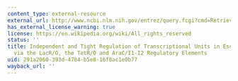 ```yaml
---
content_type: external-resource
external_url: http://www.ncbi.nlm.nih.gov/entrez/query.fcgi?cmd=Retrieve&db=PubMed&dopt=Citation&list_uids=9092630
has_external_license_warning: true
license: https://en.wikipedia.org/wiki/All_rights_reserved
status: ''
title: Independent and Tight Regulation of Transcriptional Units in Escherichia Coli
  via the LacR/O, the TetR/O and AraC/I1-I2 Regulatory Elements
uid: 291a2060-393d-4784-b5e8-16f8ac1e0b77
wayback_url: ''
---
```

